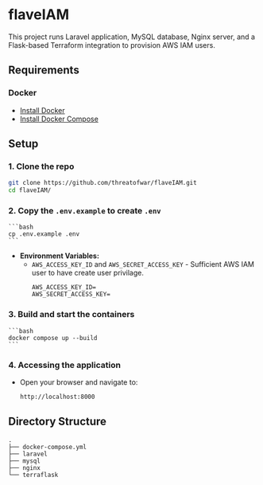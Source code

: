 # flaveIAM

This project runs Laravel application, MySQL database, Nginx server, and a Flask-based Terraform integration to provision AWS IAM users.

## Requirements

### **Docker**
   - [Install Docker](https://docs.docker.com/engine/install/)
   - [Install Docker Compose](https://docs.docker.com/compose/install/)

## Setup

### 1. **Clone the repo**
   ```bash
   git clone https://github.com/threatofwar/flaveIAM.git
   cd flaveIAM/
   ```

### 2. **Copy the `.env.example` to create `.env`**
    ```bash
    cp .env.example .env
    ```
- **Environment Variables:**
  - `AWS_ACCESS_KEY_ID` and `AWS_SECRET_ACCESS_KEY` - Sufficient AWS IAM user to have create user privilage.
    ```env
    AWS_ACCESS_KEY_ID=
    AWS_SECRET_ACCESS_KEY=
    ```
### 3. **Build and start the containers**
    ```bash
    docker compose up --build
    ```

### 4. **Accessing the application**
  - Open your browser and navigate to:
    ```bash
    http://localhost:8000
    ```

## Directory Structure
```plaintext
.
├── docker-compose.yml
├── laravel
├── mysql
├── nginx
└── terraflask
```
